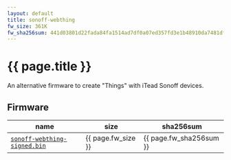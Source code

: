 ```yaml
---
layout: default
title: sonoff-webthing
fw_size: 361K
fw_sha256sum: 441d03801d22fada84fa1514ad7df0a07ed357fd3e1b48910da7481df452197d
---
```


# {{ page.title }}

An alternative firmware to create "Things" with iTead Sonoff devices.

## Firmware

| name                                                         | size               | sha256sum               |
| ------------------------------------------------------------ | ------------------ | ----------------------- |
| [`sonoff-webthing-signed.bin`](./sonoff-webthing-signed.bin) | {{ page.fw_size }} | {{ page.fw_sha256sum }} |
